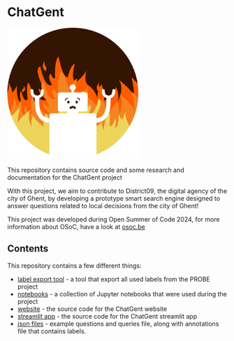 # ChatGent
<img src="images/crest-chatgent.png" alt="ChatGent Crest" width="300"/>

This repository contains source code and some research and documentation for the ChatGent project

With this project, we aim to contribute to District09, the digital agency of the city of Ghent, by developing a prototype smart search engine designed to answer questions related to local decisions from the city of Ghent!

This project was developed during Open Summer of Code 2024, for more information about OSoC, have a look at [osoc.be](https://osoc.be)

## Contents

This repository contains a few different things:

- [label export tool](./label_export/README.md) - a tool that export all used labels from the PROBE project
- [notebooks](./notebooks) - a collection of Jupyter notebooks that were used during the project
- [website](./website) - the source code for the ChatGent website
- [streamlit app](./streamlit) - the source code for the ChatGent streamlit app
- [json files](./json_files) - example questions and queries file, along with annotations file that contains labels.
